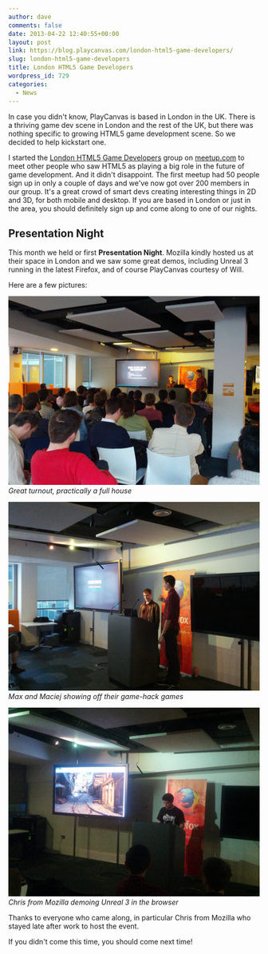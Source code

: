 ```yaml
---
author: dave
comments: false
date: 2013-04-22 12:40:55+00:00
layout: post
link: https://blog.playcanvas.com/london-html5-game-developers/
slug: london-html5-game-developers
title: London HTML5 Game Developers
wordpress_id: 729
categories:
  - News
---
```


In case you didn't know, PlayCanvas is based in London in the UK. There is a thriving game dev scene in London and the rest of the UK, but there was nothing specific to growing HTML5 game development scene. So we decided to help kickstart one.

I started the [London HTML5 Game Developers](https://www.meetup.com/London-HTML5-Game-Developers/) group on [meetup.com](https://www.meetup.com/) to meet other people who saw HTML5 as playing a big role in the future of game development. And it didn't disappoint. The first meetup had 50 people sign up in only a couple of days and we've now got over 200 members in our group. It's a great crowd of smart devs creating interesting things in 2D and 3D, for both mobile and desktop. If you are based in London or just in the area, you should definitely sign up and come along to one of our nights.

## Presentation Night

This month we held or first **Presentation Night**. Mozilla kindly hosted us at their space in London and we saw some great demos, including Unreal 3 running in the latest Firefox, and of course PlayCanvas courtesy of Will.

Here are a few pictures:

![Audience](/assets/media/meetup-audience.jpg)
<br>_Great turnout, practically a full house_

![Max and Maciej](/assets/media/meetup-max-and-maciej.jpg)
<br>_Max and Maciej showing off their game-hack games_

![Unreal 3 in the Browser](/assets/media/meetup-unreal.jpg)
<br>_Chris from Mozilla demoing Unreal 3 in the browser_

Thanks to everyone who came along, in particular Chris from Mozilla who stayed late after work to host the event.

If you didn't come this time, you should come next time!

